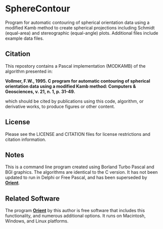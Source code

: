 # SphereContour
Program for automatic contouring of spherical orientation data using a modified Kamb method to create spherical projections including Schmidt (equal-area) and stereographic (equal-angle) plots. Additional files include example data files. 

## Citation
This repostory contains a Pascal implementation (MODKAMB) of the algorithm presented in:

__Vollmer, F.W., 1995. C program for automatic contouring of spherical 
orientation data using a modified Kamb method: Computers & Geosciences, 
v. 21, n. 1, p. 31-49.__

which should be cited by publications using this code, algorithm, or derivative 
works, to produce figures or other content. 

## License
Please see the LICENSE and CITATION files for license restrictions and citation 
information.

## Notes
This is a command line program created using Borland Turbo Pascal and BGI graphics. The algorithms are identical to the C version. It has not been updated to run in Delphi or Free Pascal, and has been superseded by [__Orient__](https://www.frederickvollmer.com/orient/).

## Related Software
The program [__Orient__](https://www.frederickvollmer.com/orient/) by this author is free software that includes this functionality, and numerous additional options. It runs on Macintosh, Windows, and Linux platforms.


